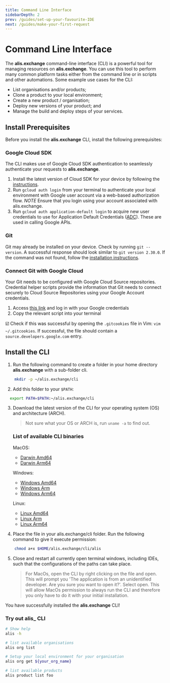 ```yaml
---
title: Command Line Interface
sidebarDepth: 2
prev: /guides/set-up-your-favourite-IDE
next: /guides/make-your-first-request
---
```


# Command Line Interface

The **alis.exchange** command-line interface (CLI) is a powerful tool for managing resources on **alis.exchange**.  You can use this tool to perform many common platform tasks either from the command line or in scripts and other automations. Some example use cases for the CLI:

- List organisations and/or products;
- Clone a product to your local environment;
- Create a new product / organisation;
- Deploy new versions of your product; and
- Manage the build and deploy steps of your services.

## Install Prerequisites

Before you install the **alis.exchange** CLI, install the following prerequisites:

### Google Cloud SDK

The CLI makes use of Google Cloud SDK authentication to seamlessly authenticate your requests to **alis.exchange**.  

1. Install the latest version of Cloud SDK for your device by following the [instructions](https://cloud.google.com/sdk/docs/install).
2. Run `gcloud auth login` from your terminal to authenticate your local environment with Google user account via a web-based authorization flow.
    *NOTE* Ensure that you login using your account associated with alis.exchange.
3. Run `gcloud auth application-default login` to acquire new user credentials to use for Application Default Credentials ([ADC](https://developers.google.com/identity/protocols/application-default-credentials)). These are used in calling Google APIs.

           
### Git

Git may already be installed on your device. Check by running `git --version`. A successful response should look similar to `git version 2.30.0`. If the command was not found, follow the [installation instructions](https://www.atlassian.com/git/tutorials/install-git).

### Connect Git with Google Cloud

Your Git needs to be configured with Google Cloud Source repositories. Credential helper scripts provide the information that Git needs to connect securely to Cloud Source Repositories using your Google Account credentials.

1. Access [this link](https://source.developers.google.com/auth/start?scopes=https://www.googleapis.com/auth/cloud-platform&state=) and log in with your Google credentials
2. Copy the relevant script into your terminal

☑️ Check if this was successful by opening the `.gitcookies` file in Vim: `vim ~/.gitcookies`. If successful, the file should contain a `source.developers.google.com` entry.

## Install the CLI

1. Run the following command to create a folder in your home directory **alis.exchange** with a sub-folder cli.

```bash
    mkdir -p ~/alis.exchange/cli
```

2. Add this folder to your `$PATH`:

```bash
  export PATH=$PATH:~/alis.exchange/cli
```

3. Download the latest version of the CLI for your operating system (OS) and architecture (ARCH). 
    
    > Not sure what your OS or ARCH is, run `uname -a` to find out.
    
   ### List of available CLI binaries
   
   MacOS:
    - [Darwin Amd64](https://files.cli.alis.services/darwin/amd64/latest/alis)
    - [Darwin Arm64](https://files.cli.alis.services/darwin/arm64/latest/alis)
    
   Windows:
    - [Windows Amd64](https://files.cli.alis.services/windows/amd64/latest/alis)
    - [Windows Arm](https://files.cli.alis.services/windows/arm/latest/alis)
    - [Windows Arm64](https://files.cli.alis.services/windows/arm64/latest/alis)

    Linux:
    - [Linux Amd64](https://files.cli.alis.services/linux/arm64/latest/alis)
    - [Linux Arm](https://files.cli.alis.services/linux/arm64/latest/alis)
    - [Linux Arm64](https://files.cli.alis.services/linux/arm64/latest/alis)
   

4. Place the file in your alis.exchange/cli folder. Run the following command to give it execute permission:

```bash
    chmod a+x $HOME/alis.exchange/cli/alis
```

5. Close and restart all currently open terminal windows, including IDEs, such that the configurations of the paths can take place.

   > For MacOs, open the CLI by right clicking on the file and open. This will prompt you 'The application is from an unidentified developer. Are you sure you want to open it?'. Select open. This will allow MacOs permission to always run the CLI and therefore you only have to do it with your initial installation.

You have successfully installed the **alis.exchange** CLI!

### Try out alis_ CLI

```bash
# Show help 
alis -h

# list available organisations
alis org list

# Setup your local environment for your organisation
alis org get ${your_org_name}

# list available products
alis product list foo
```
